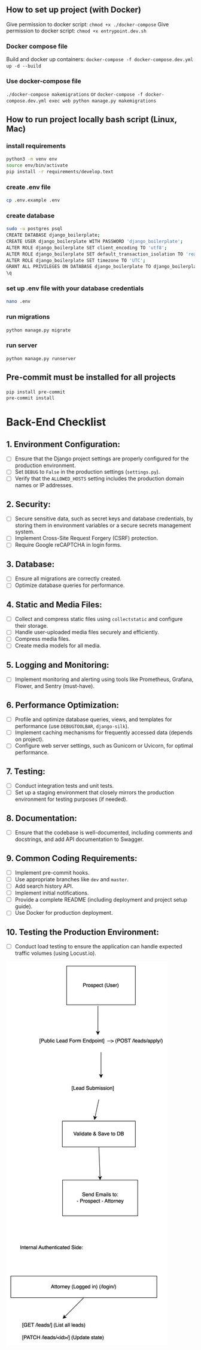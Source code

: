 ## How to set up project (with Docker)

Give permission to docker script: ```chmod +x ./docker-compose```
Give permission to docker script: ```chmod +x entrypoint.dev.sh```

### Docker compose file

Build and docker up containers: ```docker-compose -f docker-compose.dev.yml up -d --build```

### Use docker-compose file

```./docker-compose makemigrations```
or ```docker-compose -f docker-compose.dev.yml exec web python manage.py makemigrations```

## How to run project locally bash script (Linux, Mac)

### install requirements

```bash
python3 -m venv env
source env/bin/activate
pip install -r requirements/develop.text
```

### create .env file

```bash
cp .env.example .env
```

### create database

```bash
sudo -u postgres psql
CREATE DATABASE django_boilerplate;
CREATE USER django_boilerplate WITH PASSWORD 'django_boilerplate';
ALTER ROLE django_boilerplate SET client_encoding TO 'utf8';
ALTER ROLE django_boilerplate SET default_transaction_isolation TO 'read committed';
ALTER ROLE django_boilerplate SET timezone TO 'UTC';
GRANT ALL PRIVILEGES ON DATABASE django_boilerplate TO django_boilerplate;
\q
```

### set up .env file with your database credentials

```bash
nano .env
```

### run migrations

```bash
python manage.py migrate
```

### run server

```bash
python manage.py runserver
```

## Pre-commit  must be installed for all projects

```bash
pip install pre-commit
pre-commit install
```

# Back-End Checklist

## 1. Environment Configuration:

- [ ] Ensure that the Django project settings are properly configured for the production environment.
- [ ] Set `DEBUG` to `False` in the production settings (`settings.py`).
- [ ] Verify that the `ALLOWED_HOSTS` setting includes the production domain names or IP addresses.

## 2. Security:

- [ ] Secure sensitive data, such as secret keys and database credentials, by storing them in environment variables or a
  secure secrets management system.
- [ ] Implement Cross-Site Request Forgery (CSRF) protection.
- [ ] Require Google reCAPTCHA in login forms.

## 3. Database:

- [ ] Ensure all migrations are correctly created.
- [ ] Optimize database queries for performance.

## 4. Static and Media Files:

- [ ] Collect and compress static files using `collectstatic` and configure their storage.
- [ ] Handle user-uploaded media files securely and efficiently.
- [ ] Compress media files.
- [ ] Create media models for all media.

## 5. Logging and Monitoring:

- [ ] Implement monitoring and alerting using tools like Prometheus, Grafana, Flower, and Sentry (must-have).

## 6. Performance Optimization:

- [ ] Profile and optimize database queries, views, and templates for performance (use `DEBUGTOOLBAR`, `django-silk`).
- [ ] Implement caching mechanisms for frequently accessed data (depends on project).
- [ ] Configure web server settings, such as Gunicorn or Uvicorn, for optimal performance.

## 7. Testing:

- [ ] Conduct integration tests and unit tests.
- [ ] Set up a staging environment that closely mirrors the production environment for testing purposes (if needed).

## 8. Documentation:

- [ ] Ensure that the codebase is well-documented, including comments and docstrings, and add API documentation to
  Swagger.

## 9. Common Coding Requirements:

- [ ] Implement pre-commit hooks.
- [ ] Use appropriate branches like `dev` and `master`.
- [ ] Add search history API.
- [ ] Implement initial notifications.
- [ ] Provide a complete README (including deployment and project setup guide).
- [ ] Use Docker for production deployment.

## 10. Testing the Production Environment:

- [ ] Conduct load testing to ensure the application can handle expected traffic volumes (using Locust.io).


![img_1.png](img_1.png)